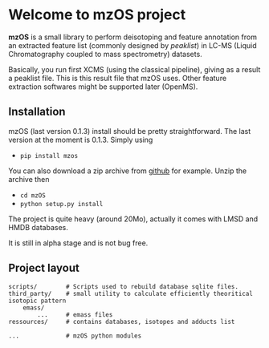 # Welcome to mzOS project

**mzOS** is a small library to perform deisotoping and feature annotation from an extracted feature list (commonly designed by _peaklist_) in LC-MS (Liquid Chromatography coupled to mass spectrometry) datasets.

Basically, you run first XCMS (using the classical pipeline), giving as a result a peaklist file. This is this result file that mzOS uses. Other feature extraction softwares might be supported later (OpenMS). 

## Installation

mzOS (last version 0.1.3) install should be pretty straightforward. The last version at the moment is  0.1.3. Simply using

* `pip install mzos`

You can also download a zip archive from [github](http://github.com/jerkos/mzOS) for example. Unzip the archive then

* `cd mzOS`
* `python setup.py install`

The project is quite heavy (around 20Mo), actually it comes with LMSD and HMDB databases.

It is still in alpha stage and is not bug free.

## Project layout

    scripts/    	# Scripts used to rebuild database sqlite files.
    third_party/	# small utility to calculate efficiently theoritical isotopic pattern
    	emass/
    		... 	# emass files
    ressources/		# contains databases, isotopes and adducts list
    
    ...       		# mzOS python modules
